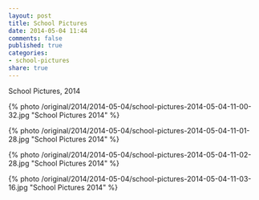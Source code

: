 ```yaml
---
layout: post
title: School Pictures
date: 2014-05-04 11:44
comments: false
published: true
categories:
- school-pictures
share: true
---
```

School Pictures, 2014

{% photo /original/2014/2014-05-04/school-pictures-2014-05-04-11-00-32.jpg "School Pictures 2014" %}

{% photo /original/2014/2014-05-04/school-pictures-2014-05-04-11-01-28.jpg "School Pictures 2014" %}

{% photo /original/2014/2014-05-04/school-pictures-2014-05-04-11-02-28.jpg "School Pictures 2014" %}

{% photo /original/2014/2014-05-04/school-pictures-2014-05-04-11-03-16.jpg "School Pictures 2014" %}
